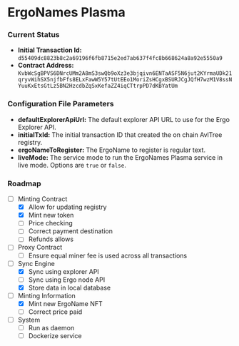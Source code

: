 # ErgoNames Plasma

### Current Status

- **Initial Transaction Id:** `d55409dc8823b8c2a69196f6fb8715e2ed7ab637f4fc8b668624a8a92e5550a9`
- **Contract Address:** `KvbWcSgBPVS6DNrcUMm2A8mS3swQb9oXz3e3bjqivn6ENTaASF5N6jut2KYrmaUDk21qryvWihSX5njfbFfs8ELxFawW5Y57tUtEEo1MoriZsHCgxBSURJCgJQfH7wzM1V8ssNYuuKxEtsGtLz5BN2HzcdbZqSxKefaZZ4iqCTtrpPD7dKBYatUm`

### Configuration File Parameters

- **defaultExplorerApiUrl:** The default explorer API URL to use for the Ergo Explorer API.
- **initialTxId:** The initial transaction ID that created the on chain AvlTree registry.
- **ergoNameToRegister:** The ErgoName to register is regular text.
- **liveMode:** The service mode to run the ErgoNames Plasma service in live mode. Options are `true` or `false`.

### Roadmap

- [ ] Minting Contract
  - [X] Allow for updating registry
  - [X] Mint new token
  - [ ] Price checking
  - [ ] Correct payment destination
  - [ ] Refunds allows
- [ ] Proxy Contract
  - [ ] Ensure equal miner fee is used across all transactions
- [ ] Sync Engine
  - [X] Sync using explorer API
  - [ ] Sync using Ergo node API
  - [X] Store data in local database
- [ ] Minting Information
  - [X] Mint new ErgoName NFT
  - [ ] Correct price paid
- [ ] System
  - [ ] Run as daemon
  - [ ] Dockerize service